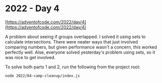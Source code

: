 # 2022 - Day 4

[https://adventofcode.com/2022/day/4](https://adventofcode.com/2022/day/4)

A problem about seeing if groups overlapped. I solved it using sets to
calculate intersections. There were neater ways that just involved comparing
numbers, but given performance wasn't a concern, this worked perfectly well.
Alse, everyone solved yesterday's problem using sets, so it was nice to get involved.

To solve both parts 1 and 2, run the following from the project root:

```sh
node 2022/04-camp-cleanup/index.js
```
